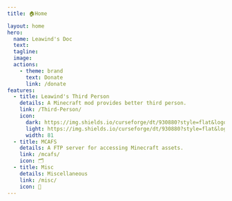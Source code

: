 ```yaml
---
title: 🏠Home

layout: home
hero:
  name: Leawind's Doc
  text:
  tagline:
  image: 
  actions:
    - theme: brand
      text: Donate
      link: /donate
features:
  - title: Leawind's Third Person
    details: A Minecraft mod provides better third person.
    link: /Third-Person/
    icon: 
      dark: https://img.shields.io/curseforge/dt/930880?style=flat&logo=curseforge&logoColor=f16436&label=%20&color=4f4f4f
      light: https://img.shields.io/curseforge/dt/930880?style=flat&logo=curseforge&logoColor=4f4f4f&label=%20&color=f16436
      width: 81
  - title: MCAFS
    details: A FTP server for accessing Minecraft assets.
    link: /mcafs/
    icon: 🗂
  - title: Misc
    details: Miscellaneous
    link: /misc/
    icon: 📝
---
```


